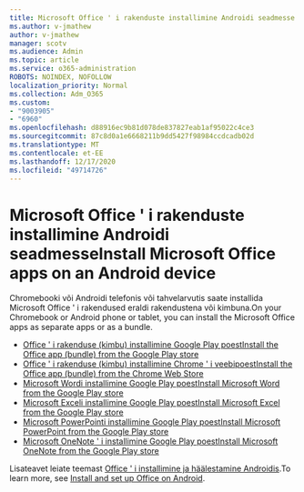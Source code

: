 ```yaml
---
title: Microsoft Office ' i rakenduste installimine Androidi seadmesse
ms.author: v-jmathew
author: v-jmathew
manager: scotv
ms.audience: Admin
ms.topic: article
ms.service: o365-administration
ROBOTS: NOINDEX, NOFOLLOW
localization_priority: Normal
ms.collection: Adm_O365
ms.custom:
- "9003905"
- "6960"
ms.openlocfilehash: d88916ec9b81d078de837827eab1af95022c4ce3
ms.sourcegitcommit: 87c8d0a1e6668211b9dd5427f98984ccdcadb02d
ms.translationtype: MT
ms.contentlocale: et-EE
ms.lasthandoff: 12/17/2020
ms.locfileid: "49714726"
---
```

# <a name="install-microsoft-office-apps-on-an-android-device"></a><span data-ttu-id="72424-102">Microsoft Office ' i rakenduste installimine Androidi seadmesse</span><span class="sxs-lookup"><span data-stu-id="72424-102">Install Microsoft Office apps on an Android device</span></span>

<span data-ttu-id="72424-103">Chromebooki või Androidi telefonis või tahvelarvutis saate installida Microsoft Office ' i rakendused eraldi rakendustena või kimbuna.</span><span class="sxs-lookup"><span data-stu-id="72424-103">On your Chromebook or Android phone or tablet, you can install the Microsoft Office apps as separate apps or as a bundle.</span></span>

- [<span data-ttu-id="72424-104">Office ' i rakenduse (kimbu) installimine Google Play poest</span><span class="sxs-lookup"><span data-stu-id="72424-104">Install the Office app (bundle) from the Google Play store</span></span>](https://go.microsoft.com/fwlink/?linkid=2137009)
- [<span data-ttu-id="72424-105">Office ' i rakenduse (kimbu) installimine Chrome ' i veebipoest</span><span class="sxs-lookup"><span data-stu-id="72424-105">Install the Office app (bundle) from the Chrome Web Store</span></span>](https://go.microsoft.com/fwlink/?linkid=2137212)
- [<span data-ttu-id="72424-106">Microsoft Wordi installimine Google Play poest</span><span class="sxs-lookup"><span data-stu-id="72424-106">Install Microsoft Word from the Google Play store</span></span>](https://go.microsoft.com/fwlink/?linkid=2136994)
- [<span data-ttu-id="72424-107">Microsoft Exceli installimine Google Play poest</span><span class="sxs-lookup"><span data-stu-id="72424-107">Install Microsoft Excel from the Google Play store</span></span>](https://go.microsoft.com/fwlink/?linkid=2137120)
- [<span data-ttu-id="72424-108">Microsoft PowerPointi installimine Google Play poest</span><span class="sxs-lookup"><span data-stu-id="72424-108">Install Microsoft PowerPoint from the Google Play store</span></span>](https://go.microsoft.com/fwlink/?linkid=2137121)
- [<span data-ttu-id="72424-109">Microsoft OneNote ' i installimine Google Play poest</span><span class="sxs-lookup"><span data-stu-id="72424-109">Install Microsoft OneNote from the Google Play store</span></span>](https://go.microsoft.com/fwlink/?linkid=2137211)

<span data-ttu-id="72424-110">Lisateavet leiate teemast [Office ' i installimine ja häälestamine Androidis](https://go.microsoft.com/fwlink/?linkid=2135287).</span><span class="sxs-lookup"><span data-stu-id="72424-110">To learn more, see [Install and set up Office on Android](https://go.microsoft.com/fwlink/?linkid=2135287).</span></span>
